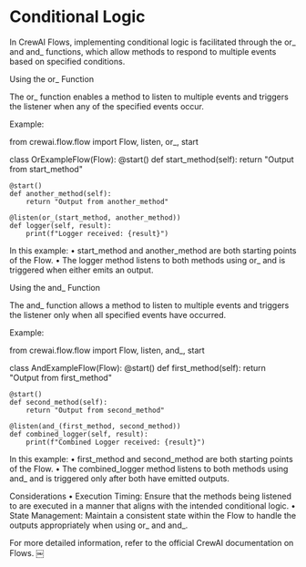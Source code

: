 # Conditional Logic

In CrewAI Flows, implementing conditional logic is facilitated through the or_ and and_ functions, which allow methods to respond to multiple events based on specified conditions.

Using the or_ Function

The or_ function enables a method to listen to multiple events and triggers the listener when any of the specified events occur.

Example:

from crewai.flow.flow import Flow, listen, or_, start

class OrExampleFlow(Flow):
    @start()
    def start_method(self):
        return "Output from start_method"

    @start()
    def another_method(self):
        return "Output from another_method"

    @listen(or_(start_method, another_method))
    def logger(self, result):
        print(f"Logger received: {result}")

In this example:
	•	start_method and another_method are both starting points of the Flow.
	•	The logger method listens to both methods using or_ and is triggered when either emits an output.

Using the and_ Function

The and_ function allows a method to listen to multiple events and triggers the listener only when all specified events have occurred.

Example:

from crewai.flow.flow import Flow, listen, and_, start

class AndExampleFlow(Flow):
    @start()
    def first_method(self):
        return "Output from first_method"

    @start()
    def second_method(self):
        return "Output from second_method"

    @listen(and_(first_method, second_method))
    def combined_logger(self, result):
        print(f"Combined Logger received: {result}")

In this example:
	•	first_method and second_method are both starting points of the Flow.
	•	The combined_logger method listens to both methods using and_ and is triggered only after both have emitted outputs.

Considerations
	•	Execution Timing: Ensure that the methods being listened to are executed in a manner that aligns with the intended conditional logic.
	•	State Management: Maintain a consistent state within the Flow to handle the outputs appropriately when using or_ and and_.

For more detailed information, refer to the official CrewAI documentation on Flows. ￼